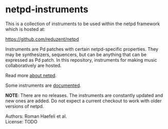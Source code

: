 netpd-instruments
=================

This is a collection of instruments to be used within
the netpd framework which is hosted at:

  https://github.com/reduzent/netpd

Instruments are Pd patches with certain netpd-specific
properties. They may be synthesizers, sequencers, but can
be anything that can be expressed as Pd patch. In this
repository, instruments for making music collaboratively
are hosted.

Read more [about netpd](https://www.netpd.org/).

Some instruments are [documented](https://www.netpd.org/instruments).

**NOTE**: There are no releases. The instruments are constantly
updated and new ones are added. Do not expect a current checkout
to work with older versions of netpd.

Authors: Roman Haefeli et al.  
License: TODO
